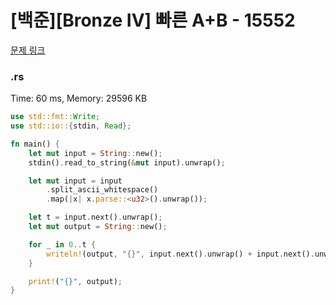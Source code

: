# [백준][Bronze IV] 빠른 A+B - 15552

[문제 링크](https://www.acmicpc.net/problem/15552)

### .rs

Time: 60 ms, Memory: 29596 KB 

```rs
use std::fmt::Write;
use std::io::{stdin, Read};

fn main() {
    let mut input = String::new();
    stdin().read_to_string(&mut input).unwrap();

    let mut input = input
        .split_ascii_whitespace()
        .map(|x| x.parse::<u32>().unwrap());

    let t = input.next().unwrap();
    let mut output = String::new();

    for _ in 0..t {
        writeln!(output, "{}", input.next().unwrap() + input.next().unwrap()).unwrap();
    }

    print!("{}", output);
}

```

